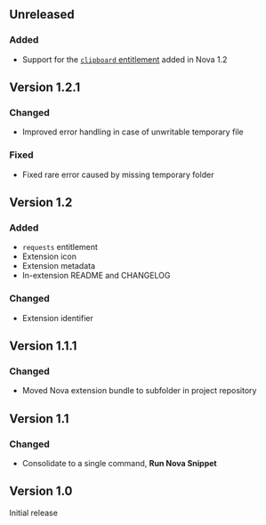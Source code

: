 ## Unreleased
### Added
- Support for the [`clipboard` entitlement](https://docs.nova.app/extensions/#entitlements) added in Nova 1.2

## Version 1.2.1
### Changed
- Improved error handling in case of unwritable temporary file

### Fixed
- Fixed rare error caused by missing temporary folder

## Version 1.2
### Added
- `requests` entitlement
- Extension icon
- Extension metadata
- In-extension README and CHANGELOG

### Changed
- Extension identifier

## Version 1.1.1
### Changed
- Moved Nova extension bundle to subfolder in project repository

## Version 1.1
### Changed
- Consolidate to a single command, **Run Nova Snippet**

## Version 1.0
Initial release
